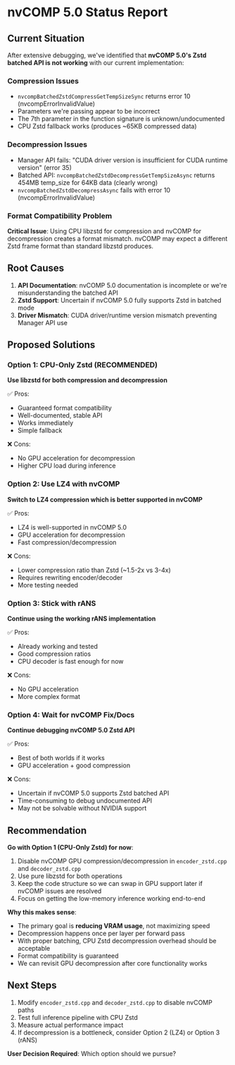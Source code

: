 # nvCOMP 5.0 Status Report

## Current Situation

After extensive debugging, we've identified that **nvCOMP 5.0's Zstd batched API is not working** with our current implementation:

### Compression Issues
- `nvcompBatchedZstdCompressGetTempSizeSync` returns error 10 (nvcompErrorInvalidValue)
- Parameters we're passing appear to be incorrect
- The 7th parameter in the function signature is unknown/undocumented
- CPU Zstd fallback works (produces ~65KB compressed data)

### Decompression Issues  
- Manager API fails: "CUDA driver version is insufficient for CUDA runtime version" (error 35)
- Batched API: `nvcompBatchedZstdDecompressGetTempSizeAsync` returns 454MB temp_size for 64KB data (clearly wrong)
- `nvcompBatchedZstdDecompressAsync` fails with error 10 (nvcompErrorInvalidValue)

### Format Compatibility Problem
**Critical Issue**: Using CPU libzstd for compression and nvCOMP for decompression creates a format mismatch. nvCOMP may expect a different Zstd frame format than standard libzstd produces.

## Root Causes

1. **API Documentation**: nvCOMP 5.0 documentation is incomplete or we're misunderstanding the batched API
2. **Zstd Support**: Uncertain if nvCOMP 5.0 fully supports Zstd in batched mode
3. **Driver Mismatch**: CUDA driver/runtime version mismatch preventing Manager API use

## Proposed Solutions

### Option 1: CPU-Only Zstd (RECOMMENDED)
**Use libzstd for both compression and decompression**

✅ Pros:
- Guaranteed format compatibility
- Well-documented, stable API
- Works immediately
- Simple fallback

❌ Cons:
- No GPU acceleration for decompression
- Higher CPU load during inference

### Option 2: Use LZ4 with nvCOMP
**Switch to LZ4 compression which is better supported in nvCOMP**

✅ Pros:
- LZ4 is well-supported in nvCOMP 5.0
- GPU acceleration for decompression
- Fast compression/decompression

❌ Cons:
- Lower compression ratio than Zstd (~1.5-2x vs 3-4x)
- Requires rewriting encoder/decoder
- More testing needed

### Option 3: Stick with rANS
**Continue using the working rANS implementation**

✅ Pros:
- Already working and tested
- Good compression ratios
- CPU decoder is fast enough for now

❌ Cons:
- No GPU acceleration
- More complex format

### Option 4: Wait for nvCOMP Fix/Docs
**Continue debugging nvCOMP 5.0 Zstd API**

✅ Pros:
- Best of both worlds if it works
- GPU acceleration + good compression

❌ Cons:
- Uncertain if nvCOMP 5.0 supports Zstd batched API
- Time-consuming to debug undocumented API
- May not be solvable without NVIDIA support

## Recommendation

**Go with Option 1 (CPU-Only Zstd) for now**:
1. Disable nvCOMP GPU compression/decompression in `encoder_zstd.cpp` and `decoder_zstd.cpp`
2. Use pure libzstd for both operations
3. Keep the code structure so we can swap in GPU support later if nvCOMP issues are resolved
4. Focus on getting the low-memory inference working end-to-end

**Why this makes sense**:
- The primary goal is **reducing VRAM usage**, not maximizing speed
- Decompression happens once per layer per forward pass
- With proper batching, CPU Zstd decompression overhead should be acceptable
- Format compatibility is guaranteed
- We can revisit GPU decompression after core functionality works

## Next Steps

1. Modify `encoder_zstd.cpp` and `decoder_zstd.cpp` to disable nvCOMP paths
2. Test full inference pipeline with CPU Zstd
3. Measure actual performance impact
4. If decompression is a bottleneck, consider Option 2 (LZ4) or Option 3 (rANS)

**User Decision Required**: Which option should we pursue?

